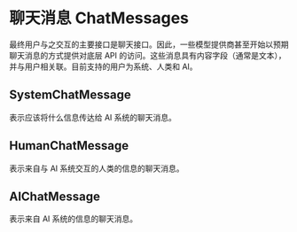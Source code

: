 # 聊天消息  ChatMessages
最终用户与之交互的主要接口是聊天接口。因此，一些模型提供商甚至开始以预期聊天消息的方式提供对底层 API 的访问。这些消息具有内容字段（通常是文本），并与用户相关联。目前支持的用户为系统、人类和 AI。

## SystemChatMessage
表示应该将什么信息传达给 AI 系统的聊天消息。

## HumanChatMessage
表示来自与 AI 系统交互的人类的信息的聊天消息。

## AIChatMessage
表示来自 AI 系统的信息的聊天消息。